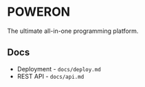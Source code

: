 # POWERON
The ultimate all-in-one programming platform. 

## Docs
 - Deployment - `docs/deploy.md`
 - REST API - `docs/api.md`